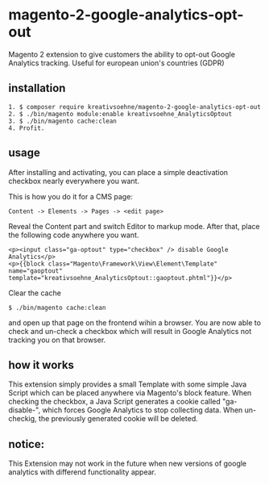 # magento-2-google-analytics-opt-out
Magento 2 extension to give customers the ability to opt-out Google Analytics tracking. Useful for european union's countries (GDPR)

## installation
    1. $ composer require kreativsoehne/magento-2-google-analytics-opt-out
    2. $ ./bin/magento module:enable kreativsoehne_AnalyticsOptout
    3. $ ./bin/magento cache:clean
    4. Profit.

## usage
After installing and activating, you can place a simple deactivation checkbox nearly everywhere you want.

This is how you do it for a CMS page:

	Content -> Elements -> Pages -> <edit page>

Reveal the Content part and switch Editor to markup mode. After that, place the following code anywhere you want.

	<p><input class="ga-optout" type="checkbox" /> disable Google Analytics</p>
	<p>{{block class="Magento\Framework\View\Element\Template" name="gaoptout" template="kreativsoehne_AnalyticsOptout::gaoptout.phtml"}}</p>

Clear the cache 

	$ ./bin/magento cache:clean

and open up that page on the frontend wihin a browser.
You are now able to check and un-check a checkbox which will result in Google Analytics not tracking you on that browser.

## how it works
This extension simply provides a small Template with some simple Java Script which can be placed anywhere via Magento's block feature.
When checking the checkbox, a Java Script generates a cookie called "ga-disable-<Google Analytics ID>", which forces Google Analytics to stop collecting data.
When un-checkig, the previously generated cookie will be deleted.

## notice:
This Extension may not work in the future when new versions of google analytics with differend functionality appear.